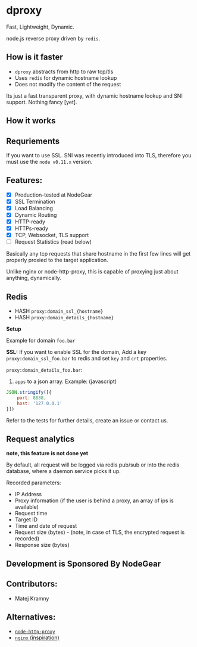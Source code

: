 dproxy
======

Fast, Lightweight, Dynamic.

node.js reverse proxy driven by `redis`.

How is it faster
----------------

- `dproxy` abstracts from http to raw tcp/tls
- Uses `redis` for dynamic hostname lookup
- Does not modify the content of the request

Its just a fast transparent proxy, with dynamic hostname lookup and SNI support. Nothing fancy [yet].

How it works
------------

Requriements
------------

If you want to use SSL. SNI was recently introduced into TLS, therefore you must use the `node v0.11.x` version.

Features:
---------

- [x] Production-tested at NodeGear
- [x] SSL Termination
- [x] Load Balancing
- [x] Dynamic Routing
- [x] HTTP-ready
- [x] HTTPs-ready
- [x] TCP, Websocket, TLS support
- [ ] Request Statistics (read below)

Basically any tcp requests that share hostname in the first few lines will get properly proxied to the target application.

Unlike nginx or node-http-proxy, this is capable of proxying just about anything, dynamically.

Redis
-----
- HASH `proxy:domain_ssl_{hostname}`
- HASH `proxy:domain_details_{hostname}`

**Setup**

Example for domain `foo.bar`

**SSL:** If you want to enable SSL for the domain, Add a key `proxy:domain_ssl_foo.bar` to redis and set `key` and `crt` properties.

`proxy:domain_details_foo.bar`:

1. `apps` to a json array.
Example: (javascript)

```javascript
JSON.stringify([{
	port: 8888,
	host: '127.0.0.1'
}])
```

Refer to the tests for further details, create an issue or contact us.

Request analytics
-----------------

__note, this feature is not done yet__

By default, all request will be logged via redis pub/sub or into the redis database, where a daemon service picks it up.

Recorded parameters:

- IP Address
- Proxy information (if the user is behind a proxy, an array of ips is available)
- Request time
- Target ID
- Time and date of request
- Request size (bytes) - (note, in case of TLS, the encrypted request is recorded)
- Response size (bytes)

Development is Sponsored By NodeGear
------------------------------------

Contributors:
-------------

- Matej Kramny

Alternatives:
-------------

- [`node-http-proxy`](https://github.com/nodejitsu/node-http-proxy)
- [`nginx` (inspiration)](http://nginx.org)
